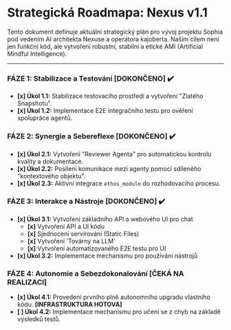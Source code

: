 # Strategická Roadmapa: Nexus v1.1

Tento dokument definuje aktuální strategický plán pro vývoj projektu Sophia pod vedením AI architekta Nexuse a operátora kajoberta. Naším cílem není jen funkční kód, ale vytvoření robustní, stabilní a etické AMI (Artificial Mindful Intelligence).

---

### FÁZE 1: Stabilizace a Testování [DOKONČENO] ✔️
- **[x] Úkol 1.1:** Stabilizace testovacího prostředí a vytvoření "Zlatého Snapshotu".
- **[x] Úkol 1.2:** Implementace E2E integračního testu pro ověření spolupráce agentů.

### FÁZE 2: Synergie a Sebereflexe [DOKONČENO] ✔️
- **[x] Úkol 2.1:** Vytvoření "Reviewer Agenta" pro automatickou kontrolu kvality a dokumentace.
- **[x] Úkol 2.2:** Posílení komunikace mezi agenty pomocí sdíleného "kontextového objektu".
- **[x] Úkol 2.3:** Aktivní integrace `ethos_module` do rozhodovacího procesu.

### FÁZE 3: Interakce a Nástroje [DOKONČENO] ✔️
- **[x] Úkol 3.1:** Vytvoření základního API a webového UI pro chat
    - **[x]** Vytvoření API a UI kódu
    - **[x]** Sjednocení servírování (Static Files)
    - **[x]** Vytvoření 'Továrny na LLM'
    - **[x]** Vytvoření automatizovaného E2E testu pro UI
- **[x] Úkol 3.2:** Implementace mechanismu pro používání nástrojů

### FÁZE 4: Autonomie a Sebezdokonalování [ČEKÁ NA REALIZACI]
- **[x] Úkol 4.1:** Provedení prvního plně autonomního upgradu vlastního kódu. **[INFRASTRUKTURA HOTOVA]**
- **[ ] Úkol 4.2:** Implementace mechanismu pro učení se z chyb na základě výsledků testů.

